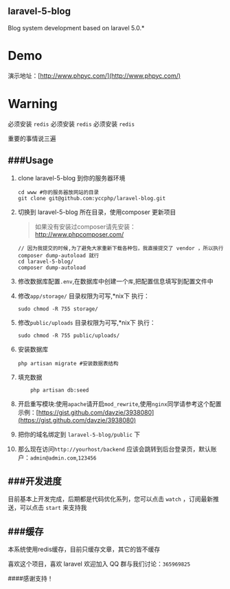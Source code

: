 ## laravel-5-blog

Blog system development based on laravel  5.0.*

# Demo

演示地址：[http://www.phpyc.com/](http://www.phpyc.com/)

# Warning

必须安装 `redis`
必须安装 `redis`
必须安装 `redis`

重要的事情说三遍

###Usage
---
1. clone laravel-5-blog 到你的服务器环境

	```
	cd www #你的服务器放网站的目录
	git clone git@github.com:yccphp/laravel-blog.git
	```

1. 切换到 laravel-5-blog 所在目录，使用composer 更新项目

	> 如果没有安装过composer请先安装：<br>
 	http://www.phpcomposer.com/
	```
	// 因为我提交的时候,为了避免大家重新下载各种包，我直接提交了 vendor ，所以执行 composer dump-autoload 就行
	cd laravel-5-blog/
	composer dump-autoload	
	```

1. 修改数据库配置`.env`,在数据库中创建一个`库`,把配置信息填写到配置文件中

1. 修改`app/storage/` 目录权限为可写,*nix下 执行：

    ```
    sudo chmod -R 755 storage/
    ```

1. 修改`public/uploads` 目录权限为可写,*nix下 执行：

    ```
    sudo chmod -R 755 public/uploads/

    ```


1. 安装数据库

    ```
    php artisan migrate #安装数据表结构
    ```

1. 填充数据

	```
		php artisan db:seed
	```


1. 开启重写模块:使用`apache`请开启`mod_rewrite`,使用`nginx`同学请参考这个配置示例：[https://gist.github.com/davzie/3938080](https://gist.github.com/davzie/3938080)


1. 把你的域名绑定到 `laravel-5-blog/public` 下

1. 那么现在访问`http://yourhost/backend` 应该会跳转到后台登录页，默认账户：`admin@admin.com`,`123456`


###开发进度
---
目前基本上开发完成，后期都是代码优化系列，您可以点击 `watch` ，订阅最新推送，可以点击 `start` 来支持我


###缓存
---

本系统使用redis缓存，目前只缓存文章，其它的皆不缓存




喜欢这个项目，喜欢 laravel 欢迎加入 QQ 群与我们讨论：`365969825`

####感谢支持！

